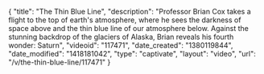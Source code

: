{
    "title": "The Thin Blue Line",
    "description": "Professor Brian Cox takes a flight to the top of earth's atmosphere, where he sees the darkness of space above and the thin blue line of our atmosphere below. Against the stunning backdrop of the glaciers of Alaska, Brian reveals his fourth wonder: Saturn",
    "videoid": "117471",
    "date_created": "1380119844",
    "date_modified": "1418181042",
    "type": "captivate",
    "layout": "video",
    "url": "\/v\/the-thin-blue-line\/117471"
}